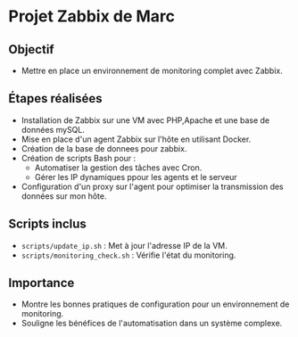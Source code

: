# Projet Zabbix de Marc

## Objectif
- Mettre en place un environnement de monitoring complet avec Zabbix.

## Étapes réalisées
- Installation de Zabbix sur une VM avec PHP,Apache et une base de données mySQL. 
- Mise en place d'un agent Zabbix sur l'hôte en utilisant Docker.
- Création de la base de donnees pour zabbix. 
- Création de scripts Bash pour :
  - Automatiser la gestion des tâches avec Cron.
  - Gérer les IP dynamiques ppour les agents et le serveur 
- Configuration d'un proxy sur l'agent pour optimiser la transmission des données sur mon hôte. 

## Scripts inclus
- `scripts/update_ip.sh` : Met à jour l'adresse IP de la VM.
- `scripts/monitoring_check.sh` : Vérifie l'état du monitoring.

## Importance
- Montre les bonnes pratiques de configuration pour un environnement de monitoring.
- Souligne les bénéfices de l'automatisation dans un système complexe.

